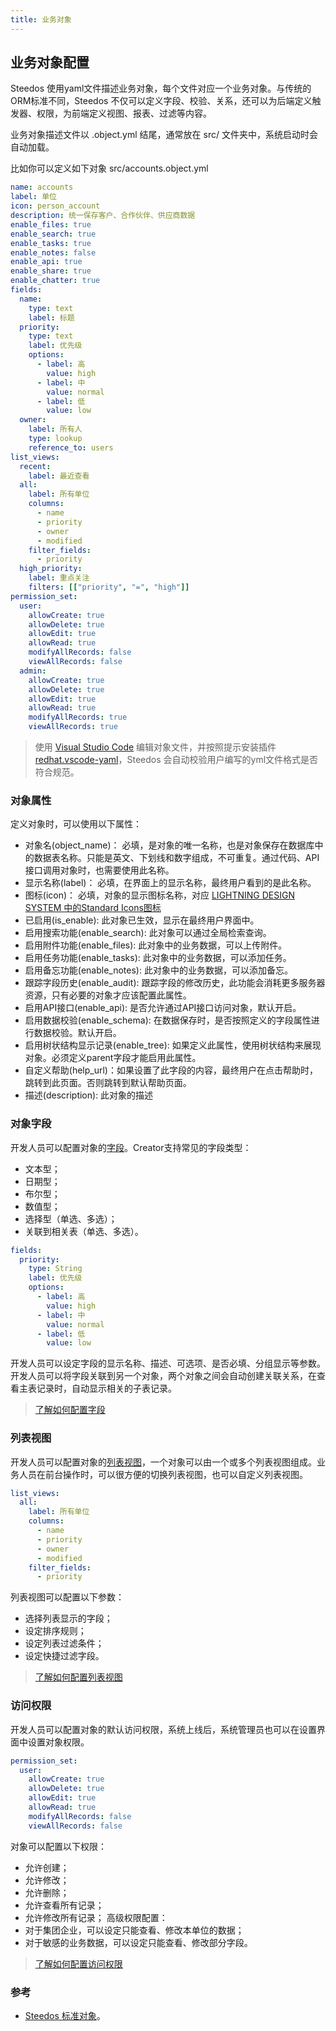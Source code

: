 ```yaml
---
title: 业务对象
---
```


## 业务对象配置
Steedos 使用yaml文件描述业务对象，每个文件对应一个业务对象。与传统的ORM标准不同，Steedos 不仅可以定义字段、校验、关系，还可以为后端定义触发器、权限，为前端定义视图、报表、过滤等内容。

业务对象描述文件以 .object.yml 结尾，通常放在 src/ 文件夹中，系统启动时会自动加载。

比如你可以定义如下对象 src/accounts.object.yml
```yaml
name: accounts
label: 单位
icon: person_account
description: 统一保存客户、合作伙伴、供应商数据
enable_files: true
enable_search: true
enable_tasks: true
enable_notes: false
enable_api: true
enable_share: true
enable_chatter: true
fields:
  name: 
    type: text
    label: 标题 
  priority:
    type: text
    label: 优先级
    options:
      - label: 高
        value: high
      - label: 中
        value: normal
      - label: 低
        value: low
  owner:
    label: 所有人
    type: lookup
    reference_to: users
list_views:
  recent:
    label: 最近查看
  all:
    label: 所有单位
    columns:
      - name
      - priority
      - owner
      - modified
    filter_fields:
      - priority
  high_priority:
    label: 重点关注
    filters: [["priority", "=", "high"]]
permission_set:
  user:
    allowCreate: true
    allowDelete: true
    allowEdit: true
    allowRead: true
    modifyAllRecords: false
    viewAllRecords: false
  admin:
    allowCreate: true
    allowDelete: true
    allowEdit: true
    allowRead: true
    modifyAllRecords: true
    viewAllRecords: true
```
> 使用 [Visual Studio Code](https://code.visualstudio.com/) 编辑对象文件，并按照提示安装插件[redhat.vscode-yaml](https://marketplace.visualstudio.com/items?itemName=redhat.vscode-yaml)，Steedos 会自动校验用户编写的yml文件格式是否符合规范。

### 对象属性
定义对象时，可以使用以下属性：
- 对象名(object_name)： 必填，是对象的唯一名称，也是对象保存在数据库中的数据表名称。只能是英文、下划线和数字组成，不可重复。通过代码、API接口调用对象时，也需要使用此名称。
- 显示名称(label)： 必填，在界面上的显示名称，最终用户看到的是此名称。
- 图标(icon)： 必填，对象的显示图标名称，对应 [LIGHTNING DESIGN SYSTEM 中的Standard Icons图标](https://www.lightningdesignsystem.com/icons/#standard)
- 已启用(is_enable): 此对象已生效，显示在最终用户界面中。
- 启用搜索功能(enable_search): 此对象可以通过全局检索查询。
- 启用附件功能(enable_files): 此对象中的业务数据，可以上传附件。
- 启用任务功能(enable_tasks): 此对象中的业务数据，可以添加任务。
- 启用备忘功能(enable_notes): 此对象中的业务数据，可以添加备忘。
- 跟踪字段历史(enable_audit): 跟踪字段的修改历史，此功能会消耗更多服务器资源，只有必要的对象才应该配置此属性。
- 启用API接口(enable_api): 是否允许通过API接口访问对象，默认开启。 
- 启用数据校验(enable_schema): 在数据保存时，是否按照定义的字段属性进行数据校验。默认开启。
- 启用树状结构显示记录(enable_tree): 如果定义此属性，使用树状结构来展现对象。必须定义parent字段才能启用此属性。
- 自定义帮助(help_url)：如果设置了此字段的内容，最终用户在点击帮助时，跳转到此页面。否则跳转到默认帮助页面。
- 描述(description): 此对象的描述

  
### 对象字段
开发人员可以配置对象的[字段](object_field.md)。Creator支持常见的字段类型：
  - 文本型；
  - 日期型；
  - 布尔型；
  - 数值型；
  - 选择型（单选、多选）；
  - 关联到相关表（单选、多选）。
  
```yaml
fields:
  priority:
    type: String
    label: 优先级
    options:
      - label: 高
        value: high
      - label: 中
        value: normal
      - label: 低
        value: low
```

开发人员可以设定字段的显示名称、描述、可选项、是否必填、分组显示等参数。
开发人员可以将字段关联到另一个对象，两个对象之间会自动创建关联关系，在查看主表记录时，自动显示相关的子表记录。 

> [了解如何配置字段](object_field.md)

### 列表视图
开发人员可以配置对象的[列表视图](object_listview.md)，一个对象可以由一个或多个列表视图组成。业务人员在前台操作时，可以很方便的切换列表视图，也可以自定义列表视图。

```yaml
list_views:
  all:
    label: 所有单位
    columns:
      - name
      - priority
      - owner
      - modified
    filter_fields:
      - priority
```
列表视图可以配置以下参数：
  - 选择列表显示的字段；
  - 设定排序规则；
  - 设定列表过滤条件；
  - 设定快捷过滤字段。

> [了解如何配置列表视图](object_listview.md)

### 访问权限
开发人员可以配置对象的默认访问权限，系统上线后，系统管理员也可以在设置界面中设置对象权限。

```yaml
permission_set:
  user:
    allowCreate: true
    allowDelete: true
    allowEdit: true
    allowRead: true
    modifyAllRecords: false
    viewAllRecords: false
```

对象可以配置以下权限：
  - 允许创建；
  - 允许修改；
  - 允许删除；
  - 允许查看所有记录；
  - 允许修改所有记录；
高级权限配置：
  - 对于集团企业，可以设定只能查看、修改本单位的数据；
  - 对于敏感的业务数据，可以设定只能查看、修改部分字段。

> [了解如何配置访问权限](object_permission.md)

### 参考
- [Steedos 标准对象](https://github.com/steedos/object-server/tree/develop/packages/standard-objects)。
